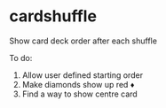 # cardshuffle
Show card deck order after each shuffle

To do:
1. Allow user defined starting order
2. Make diamonds show up red ♦️
3. Find a way to show centre card
